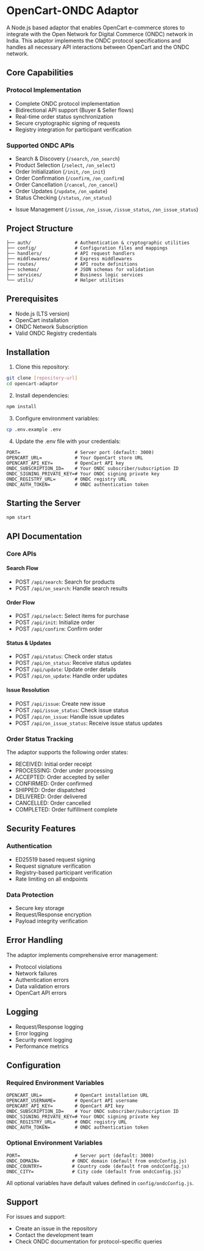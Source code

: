 # OpenCart-ONDC Adaptor

A Node.js based adaptor that enables OpenCart e-commerce stores to integrate with the Open Network for Digital Commerce (ONDC) network in India. This adaptor implements the ONDC protocol specifications and handles all necessary API interactions between OpenCart and the ONDC network.

## Core Capabilities

### Protocol Implementation
- Complete ONDC protocol implementation
- Bidirectional API support (Buyer & Seller flows)
- Real-time order status synchronization
- Secure cryptographic signing of requests
- Registry integration for participant verification

### Supported ONDC APIs
- Search & Discovery (`/search`, `/on_search`)
- Product Selection (`/select`, `/on_select`)
- Order Initialization (`/init`, `/on_init`)
- Order Confirmation (`/confirm`, `/on_confirm`)
- Order Cancellation (`/cancel`, `/on_cancel`)
- Order Updates (`/update`, `/on_update`)
- Status Checking (`/status`, `/on_status`)
<!-- - Order Tracking (`/track`, `/on_track`) -->
- Issue Management (`/issue`, `/on_issue`, `/issue_status`, `/on_issue_status`)

## Project Structure

```
├── auth/                # Authentication & cryptographic utilities
├── config/              # Configuration files and mappings
├── handlers/            # API request handlers
├── middlewares/         # Express middlewares
├── routes/              # API route definitions
├── schemas/             # JSON schemas for validation
├── services/            # Business logic services
└── utils/               # Helper utilities
```

## Prerequisites

- Node.js (LTS version)
- OpenCart installation
- ONDC Network Subscription
- Valid ONDC Registry credentials

## Installation

1. Clone this repository:
```bash
git clone [repository-url]
cd opencart-adaptor
```

2. Install dependencies:
```bash
npm install
```

3. Configure environment variables:
```bash
cp .env.example .env
```

4. Update the .env file with your credentials:
```env
PORT=                    # Server port (default: 3000)
OPENCART_URL=            # Your OpenCart store URL
OPENCART_API_KEY=        # OpenCart API key
ONDC_SUBSCRIPTION_ID=    # Your ONDC subscriber/subscription ID
ONDC_SIGNING_PRIVATE_KEY=# Your ONDC signing private key
ONDC_REGISTRY_URL=       # ONDC registry URL
ONDC_AUTH_TOKEN=         # ONDC authentication token
```

## Starting the Server

```bash
npm start
```

## API Documentation

### Core APIs

#### Search Flow
- POST `/api/search`: Search for products
- POST `/api/on_search`: Handle search results

#### Order Flow
- POST `/api/select`: Select items for purchase
- POST `/api/init`: Initialize order
- POST `/api/confirm`: Confirm order

#### Status & Updates
- POST `/api/status`: Check order status
- POST `/api/on_status`: Receive status updates
- POST `/api/update`: Update order details
- POST `/api/on_update`: Handle order updates

<!-- #### Order Tracking
- POST `/api/track`: Track order delivery
- POST `/api/on_track`: Receive tracking updates -->

#### Issue Resolution
- POST `/api/issue`: Create new issue
- POST `/api/issue_status`: Check issue status
- POST `/api/on_issue`: Handle issue updates
- POST `/api/on_issue_status`: Receive issue status updates

### Order Status Tracking

The adaptor supports the following order states:
- RECEIVED: Initial order receipt
- PROCESSING: Order under processing
- ACCEPTED: Order accepted by seller
- CONFIRMED: Order confirmed
- SHIPPED: Order dispatched
- DELIVERED: Order delivered
- CANCELLED: Order cancelled
- COMPLETED: Order fulfillment complete

## Security Features

### Authentication
- ED25519 based request signing
- Request signature verification
- Registry-based participant verification
- Rate limiting on all endpoints

### Data Protection
- Secure key storage
- Request/Response encryption
- Payload integrity verification

## Error Handling

The adaptor implements comprehensive error management:
- Protocol violations
- Network failures
- Authentication errors
- Data validation errors
- OpenCart API errors

## Logging

- Request/Response logging
- Error logging
- Security event logging
- Performance metrics

## Configuration

### Required Environment Variables
```env
OPENCART_URL=            # OpenCart installation URL
OPENCART_USERNAME=       # OpenCart API username
OPENCART_API_KEY=        # OpenCart API key
ONDC_SUBSCRIPTION_ID=    # Your ONDC subscriber/subscription ID
ONDC_SIGNING_PRIVATE_KEY=# Your ONDC signing private key
ONDC_REGISTRY_URL=       # ONDC registry URL
ONDC_AUTH_TOKEN=         # ONDC authentication token
```

### Optional Environment Variables
```env
PORT=                    # Server port (default: 3000)
ONDC_DOMAIN=            # ONDC domain (default from ondcConfig.js)
ONDC_COUNTRY=           # Country code (default from ondcConfig.js)
ONDC_CITY=              # City code (default from ondcConfig.js)
```

All optional variables have default values defined in `config/ondcConfig.js`.

## Support

For issues and support:
- Create an issue in the repository
- Contact the development team
- Check ONDC documentation for protocol-specific queries


<!-- ## License -->